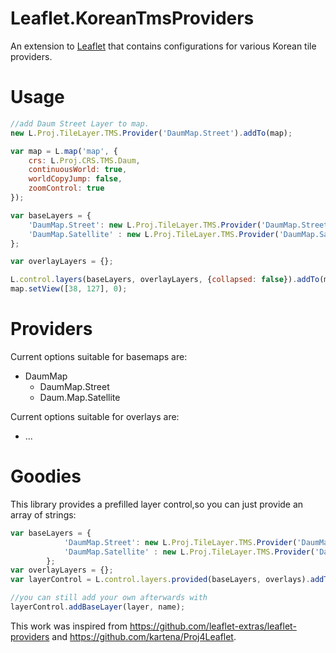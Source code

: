 Leaflet.KoreanTmsProviders
=================
An extension to [Leaflet](http://leafletjs.com/) that contains configurations for various Korean tile providers.

# Usage
```Javascript
//add Daum Street Layer to map.
new L.Proj.TileLayer.TMS.Provider('DaumMap.Street').addTo(map);
```

```Javascript
var map = L.map('map', {
	crs: L.Proj.CRS.TMS.Daum, 
	continuousWorld: true,
	worldCopyJump: false,
	zoomControl: true
});

var baseLayers = {
	'DaumMap.Street': new L.Proj.TileLayer.TMS.Provider('DaumMap.Street').addTo(map),
	'DaumMap.Satellite' : new L.Proj.TileLayer.TMS.Provider('DaumMap.Satellite')
};

var overlayLayers = {};

L.control.layers(baseLayers, overlayLayers, {collapsed: false}).addTo(map);
map.setView([38, 127], 0);
```

Providers
===

Current options suitable for basemaps are:
* DaumMap
    * DaumMap.Street
    * Daum.Map.Satellite

Current options suitable for overlays are:
* ...


Goodies
===

This library provides a prefilled layer control,so you can just provide an array of strings:

```JavaScript
var baseLayers = {
			'DaumMap.Street': new L.Proj.TileLayer.TMS.Provider('DaumMap.Street').addTo(map),
			'DaumMap.Satellite' : new L.Proj.TileLayer.TMS.Provider('DaumMap.Satellite')
		};
var overlayLayers = {};			
var layerControl = L.control.layers.provided(baseLayers, overlays).addTo(map);

//you can still add your own afterwards with
layerControl.addBaseLayer(layer, name);
```

This work was inspired from <https://github.com/leaflet-extras/leaflet-providers> and <https://github.com/kartena/Proj4Leaflet>.

